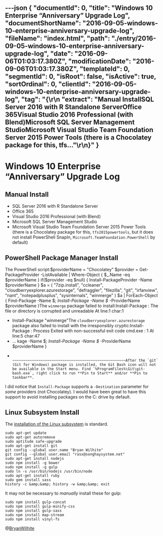 ---json
{
  "documentId": 0,
  "title": "Windows 10 Enterprise “Anniversary” Upgrade Log",
  "documentShortName": "2016-09-05-windows-10-enterprise-anniversary-upgrade-log",
  "fileName": "index.html",
  "path": "./entry/2016-09-05-windows-10-enterprise-anniversary-upgrade-log",
  "date": "2016-09-06T01:03:17.380Z",
  "modificationDate": "2016-09-06T01:03:17.380Z",
  "templateId": 0,
  "segmentId": 0,
  "isRoot": false,
  "isActive": true,
  "sortOrdinal": 0,
  "clientId": "2016-09-05-windows-10-enterprise-anniversary-upgrade-log",
  "tag": "{\r\n  \"extract\": \"Manual InstallSQL Server 2016 with R Standalone ServerOffice 365Visual Studio 2016 Professional (with Blend)Microsoft SQL Server Management StudioMicrosoft Visual Studio Team Foundation Server 2015 Power Tools (there is a Chocolatey package for this, tfs...\"\r\n}"
}
---

# Windows 10 Enterprise “Anniversary” Upgrade Log

## Manual Install

* SQL Server 2016 with R Standalone Server
* Office 365
* Visual Studio 2016 Professional (with Blend)
* Microsoft SQL Server Management Studio
* Microsoft Visual Studio Team Foundation Server 2015 Power Tools (there is a Chocolatey package for this, `tfs2015powertools`, but it does not install PowerShell SnapIn, `Microsoft.TeamFoundation.PowerShell` by default)

## PowerShell Package Manager Install

The PowerShell script:$providerName = "Chocolatey"
$provider = Get-PackageProvider -ListAvailable | Where-Object { $_.Name -eq $providerName }
if($provider -eq $null) { Install-PackageProvider -Name $providerName }
$a = (
"7zip.install",
"ccleaner",
"cloudberryexplorer.azurestorage",
"defraggler",
"filezilla",
"git",
"irfanview",
"nant",
"notepadplusplus",
"sysinternals",
"winmerge"
)
$a | ForEach-Object  { Find-Package -Name $_; Install-Package -Name $_ -ProviderName $providerName }The `winmerge` package failed to install:Install-Package : The file or directory is corrupted and unreadable
At line:1 char:1
+ Install-Package "winmerge"The `cloudberryexplorer.azurestorage` package also failed to install with the irresponsibly cryptic:Install-Package : Process Exited with non-successful exit code cmd.exe : 1
At line:5 char:47
+ ... kage -Name $_; Install-Package -Name $_ -ProviderName $providerName }
+                    ~~~~~~~~~~~~~~~~~~~~~~~~~~~~~~~~~~~~~~~~~~~~~~~~~~~~After the `git` (Git for Windows) package is installed, the Git Bash icon will not be available in the Start menu. Find `%ProgramFiles%\Git\git-bash.exe`, right click to run **Pin to Start** and/or **Pin to taskbar**.

I did notice that `Install-Package` supports a `-Destination` parameter for *some* providers (not Chocolatey). I would have been great to have this support to avoid installing packages on the C: drive by default.

## Linux Subsystem Install

The [installation of the Linux subsystem](http://www.howtogeek.com/249966/how-to-install-and-use-the-linux-bash-shell-on-windows-10/) is standard.

```console
sudo apt-get update
sudo apt-get autoremove
sudo aptitude safe-upgrade
sudo apt-get install git
git config --global user.name "Bryan Wilhite"
git config --global user.email "rasx@songhaysystem.net"
sudo apt-get install nodejs
sudo npm install -g bower
sudo npm install -g gulp
sudo ln -s /usr/bin/nodejs /usr/bin/node
sudo apt-get install ruby
sudo gem install sass
history -c &amp;&amp; history -w &amp;&amp; exit
```

It may not be necessary to *manually* install these for gulp:

```console
sudo npm install gulp-concat
sudo npm install gulp-minify-css
sudo npm install gulp-sass
sudo npm install map-stream
sudo npm install vinyl-fs
```

@[BryanWilhite](https://twitter.com/BryanWilhite)
